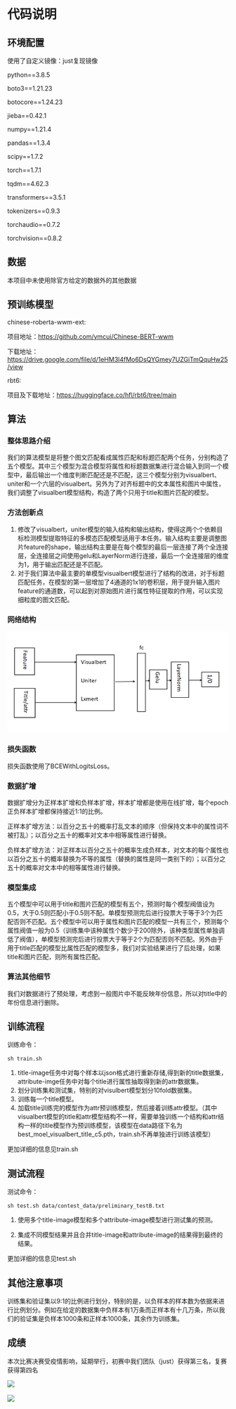 # 代码说明

## 环境配置

使用了自定义镜像：just复现镜像

python==3.8.5

boto3==1.21.23

botocore==1.24.23

jieba==0.42.1

numpy==1.21.4

pandas==1.3.4

scipy==1.7.2

torch==1.7.1

tqdm==4.62.3

transformers==3.5.1

tokenizers==0.9.3

torchaudio==0.7.2

torchvision==0.8.2

## 数据

本项目中未使用除官方给定的数据外的其他数据

## 预训练模型

chinese-roberta-wwm-ext:

项目地址：https://github.com/ymcui/Chinese-BERT-wwm

下载地址：https://drive.google.com/file/d/1eHM3l4fMo6DsQYGmey7UZGiTmQquHw25/view

rbt6:

项目及下载地址：https://huggingface.co/hfl/rbt6/tree/main

## 算法

### 整体思路介绍

我们的算法模型是将整个图文匹配看成属性匹配和标题匹配两个任务，分别构造了五个模型。其中三个模型为混合模型将属性和标题数据集进行混合输入到同一个模型中，最后输出一个维度判断匹配还是不匹配，这三个模型分别为visualbert、uniter和一个六层的visualbert。另外为了对齐标题中的文本属性和图片中属性，我们调整了visualbert模型结构，构造了两个只用于title和图片匹配的模型。

### 方法创新点

1. 修改了visualbert，uniter模型的输入结构和输出结构，使得这两个个依赖目标检测模型提取特征的多模态匹配模型适用于本任务。输入结构主要是调整图片feature的shape，输出结构主要是在每个模型的最后一层连接了两个全连接层，全连接层之间使用gelu和LayerNorm进行连接，最后一个全连接层的维度为1，用于输出匹配还是不匹配。
2. 对于我们算法中最主要的单模型visualbert模型进行了结构的改进，对于标题匹配任务，在模型的第一层增加了4通道的1x1的卷积层，用于提升输入图片feature的通道数，可以起到对原始图片进行属性特征提取的作用，可以实现细粒度的图文匹配。

### 网络结构

![](other-file/mdel.PNG)

### 损失函数

损失函数使用了BCEWithLogitsLoss。

### 数据扩增

数据扩增分为正样本扩增和负样本扩增，样本扩增都是使用在线扩增，每个epoch正负样本扩增都保持接近1:1的比例。

正样本扩增方法：以百分之五十的概率打乱文本的顺序（但保持文本中的属性词不被打乱）；以百分之五十的概率对文本中相等属性进行替换。

负样本扩增方法：对正样本以百分之五十的概率生成负样本，对文本的每个属性也以百分之五十的概率替换为不等的属性（替换的属性是同一类别下的）；以百分之五十的概率对文本中的相等属性进行替换。

### 模型集成

五个模型中可以用于title和图片匹配的模型有五个，预测时每个模型阀值设为0.5，大于0.5则匹配小于0.5则不配。单模型预测完后进行投票大于等于3个为匹配否则不匹配。五个模型中可以用于属性和图片匹配的模型一共有三个，预测每个属性阀值一般为0.5（训练集中该种属性个数少于200除外，该种类型属性单独调低了阀值），单模型预测完后进行投票大于等于2个为匹配否则不匹配。另外由于用于title匹配的模型比属性匹配的模型多，我们对实验结果进行了后处理，如果title和图片匹配，则所有属性匹配。

### 算法其他细节

我们对数据进行了预处理，考虑到一般图片中不能反映年份信息，所以对title中的年份信息进行删除。

## 训练流程

训练命令：

```
sh train.sh
```

1. title-image任务中对每个样本以json格式进行重新存储,得到新的title数据集，attribute-imge任务中对每个title进行属性抽取得到新的attr数据集。
2. 划分训练集和测试集，特别的对visulbert模型划分10fold数据集。
3. 训练每一个title模型。
3. 加载title训练完的模型作为attr预训练模型，然后接着训练attr模型。（其中visualbert模型的title和attr模型结构不一样，需要单独训练一个结构和attr结构一样的title模型作为预训练模型，该模型在data路径下名为best_moel_visualbert_title_c5.pth，train.sh不再单独进行训练该模型）

更加详细的信息见train.sh

## 测试流程

测试命令：

```
sh test.sh data/contest_data/preliminary_testB.txt
```

1. 使用多个title-image模型和多个attribute-image模型进行测试集的预测。

2. 集成不同模型结果并且合并title-image和attribute-image的结果得到最终的结果。

更加详细的信息见test.sh

## 其他注意事项

训练集和验证集以9:1的比例进行划分，特别的是，以负样本的样本数为依据来进行比例划分。例如在给定的数据集中负样本有1万条而正样本有十几万条，所以我们的验证集是负样本1000条和正样本1000条，其余作为训练集。

## 成绩

本次比赛决赛受疫情影响，延期举行，初赛中我们团队（just）获得第三名，复赛获得第四名

![](https://github.com/panbo-bridge/competition/blob/main/GAIIC-%E5%9B%BE%E6%96%87%E5%85%B3%E9%94%AE%E5%B1%9E%E6%80%A7%E5%8C%B9%E9%85%8D/index1.PNG)

![](https://github.com/panbo-bridge/competition/blob/main/GAIIC-%E5%9B%BE%E6%96%87%E5%85%B3%E9%94%AE%E5%B1%9E%E6%80%A7%E5%8C%B9%E9%85%8D/index2.png)
